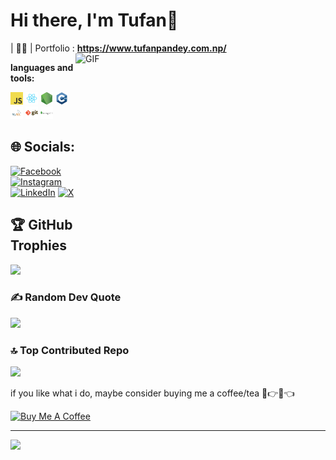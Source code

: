 # Hi there, I'm Tufan👋
| 👨‍💻 | Portfolio : <b> https://www.tufanpandey.com.np/</b>
<img align="right" alt="GIF" src="https://github.com/abhisheknaiidu/abhisheknaiidu/blob/master/code.gif?raw=true" width="400" height="300" />
  

**languages and tools:**  

<code><img height="20" src="https://raw.githubusercontent.com/github/explore/80688e429a7d4ef2fca1e82350fe8e3517d3494d/topics/javascript/javascript.png"></code>
<code><img height="20" src="https://raw.githubusercontent.com/github/explore/80688e429a7d4ef2fca1e82350fe8e3517d3494d/topics/react/react.png"></code>
<code><img height="20" src="https://raw.githubusercontent.com/github/explore/80688e429a7d4ef2fca1e82350fe8e3517d3494d/topics/nodejs/nodejs.png"></code>
<code><img height="20" src="https://raw.githubusercontent.com/github/explore/80688e429a7d4ef2fca1e82350fe8e3517d3494d/topics/cpp/cpp.png"></code>
<code><img height="20" src="https://raw.githubusercontent.com/github/explore/80688e429a7d4ef2fca1e82350fe8e3517d3494d/topics/mysql/mysql.png"></code>
<code><img height="20" src="https://raw.githubusercontent.com/github/explore/80688e429a7d4ef2fca1e82350fe8e3517d3494d/topics/git/git.png"></code>
<code><img height="20" src="https://raw.githubusercontent.com/github/explore/80688e429a7d4ef2fca1e82350fe8e3517d3494d/topics/mongodb/mongodb.png" alt="mongoDb"></code>


## 🌐 Socials:
[![Facebook](https://img.shields.io/badge/Facebook-%231877F2.svg?logo=Facebook&logoColor=white)](https://facebook.com/raw.bin.9634) [![Instagram](https://img.shields.io/badge/Instagram-%23E4405F.svg?logo=Instagram&logoColor=white)](https://instagram.com/manfrommidwest) [![LinkedIn](https://img.shields.io/badge/LinkedIn-%230077B5.svg?logo=linkedin&logoColor=white)](https://linkedin.com/in/tufan-pandey-ba610a2b2) [![X](https://img.shields.io/badge/X-black.svg?logo=X&logoColor=white)](https://x.com/tufanpande) 


## 🏆 GitHub Trophies
![](https://github-profile-trophy.vercel.app/?username=tufanpande&theme=radical&no-frame=false&no-bg=true&margin-w=4)

### ✍️ Random Dev Quote
![](https://quotes-github-readme.vercel.app/api?type=horizontal&theme=radical)

### 🔝 Top Contributed Repo
![](https://github-contributor-stats.vercel.app/api?username=tufanpande&limit=5&theme=dark&combine_all_yearly_contributions=true)



if you like what i do, maybe consider buying me a coffee/tea 🥺👉🧋👈

<a href="https://www.buymeacoffee.com/tufaninnovator" target="_blank"><img src="https://cdn.buymeacoffee.com/buttons/v2/default-red.png" alt="Buy Me A Coffee" width="150" ></a>



---
[![](https://visitcount.itsvg.in/api?id=tufanpande&icon=5&color=1)](https://visitcount.itsvg.in)

<!-- Proudly created with GPRM ( https://gprm.itsvg.in ) -->
